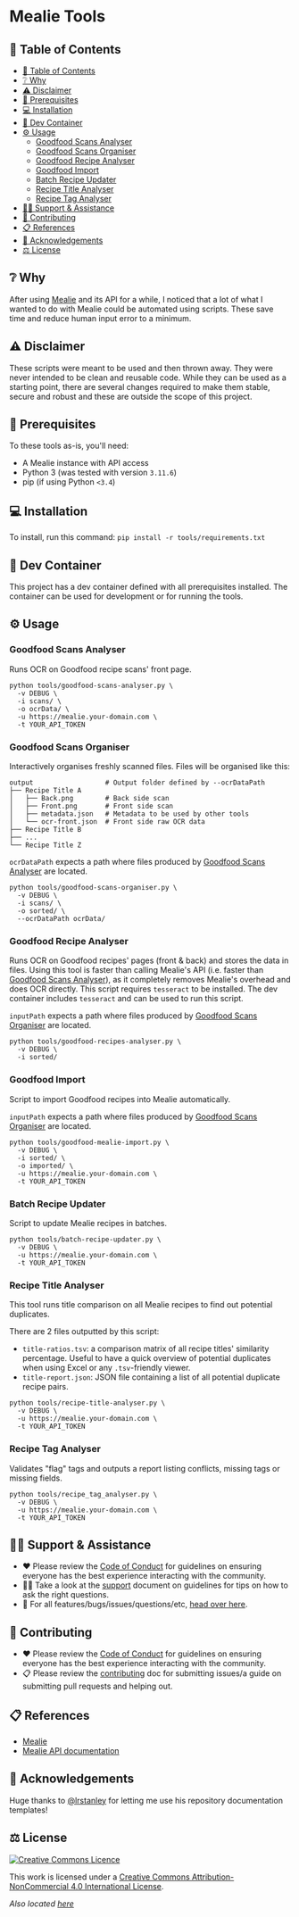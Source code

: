 # Mealie Tools

## 🔗 Table of Contents

* [🔗 Table of Contents](#%F0%9F%94%97-table-of-contents)
* [❔ Why](#%E2%9D%94-why)
* [⚠️ Disclaimer](#%E2%9A%A0%EF%B8%8F-disclaimer)
* [🧾 Prerequisites](#%F0%9F%A7%BE-prerequisites)
* [💻 Installation](#%F0%9F%92%BB-installation)
* [🐳 Dev Container](#%F0%9F%90%B3-dev-container)
* [⚙️ Usage](#%E2%9A%99%EF%B8%8F-usage)
  * [Goodfood Scans Analyser](#goodfood-scans-analyser)
  * [Goodfood Scans Organiser](#goodfood-scans-organiser)
  * [Goodfood Recipe Analyser](#goodfood-recipe-analyser)
  * [Goodfood Import](#goodfood-import)
  * [Batch Recipe Updater](#batch-recipe-updater)
  * [Recipe Title Analyser](#recipe-title-analyser)
  * [Recipe Tag Analyser](#recipe-tag-analyser)
* [🙋‍♂️ Support \& Assistance](#%F0%9F%99%8B%E2%80%8D%E2%99%82%EF%B8%8F-support--assistance)
* [🤝 Contributing](#%F0%9F%A4%9D-contributing)
* [📋 References](#%F0%9F%93%8B-references)
* [👋 Acknowledgements](#%F0%9F%91%8B-acknowledgements)
* [⚖️ License](#%E2%9A%96%EF%B8%8F-license)

## ❔ Why

After using [Mealie](https://github.com/mealie-recipes/mealie) and its API for a
while, I noticed that a lot of what I wanted to do with Mealie could be
automated using scripts. These save time and reduce human input error to a
minimum.

## ⚠️ Disclaimer

These scripts were meant to be used and then thrown away. They were never
intended to be clean and reusable code. While they can be used as a starting
point, there are several changes required to make them stable, secure and robust
and these are outside the scope of this project.

## 🧾 Prerequisites

To these tools as-is, you'll need:

* A Mealie instance with API access
* Python 3 (was tested with version `3.11.6`)
* pip (if using Python `<3.4`)

## 💻 Installation

To install, run this command: `pip install -r tools/requirements.txt`

## 🐳 Dev Container

This project has a dev container defined with all prerequisites installed. The
container can be used for development or for running the tools.

## ⚙️ Usage

### Goodfood Scans Analyser

Runs OCR on Goodfood recipe scans' front page.

``` shell
python tools/goodfood-scans-analyser.py \
  -v DEBUG \
  -i scans/ \
  -o ocrData/ \
  -u https://mealie.your-domain.com \
  -t YOUR_API_TOKEN
```

### Goodfood Scans Organiser

Interactively organises freshly scanned files. Files will be organised like this:

``` text
output                  # Output folder defined by --ocrDataPath
├── Recipe Title A
│   ├── Back.png        # Back side scan
│   ├── Front.png       # Front side scan
│   ├── metadata.json   # Metadata to be used by other tools
│   └── ocr-front.json  # Front side raw OCR data
├── Recipe Title B
├── ...
└── Recipe Title Z
```

`ocrDataPath` expects a path where files produced by [Goodfood Scans
Analyser](#goodfood-scans-analyser) are located.

``` shell
python tools/goodfood-scans-organiser.py \
  -v DEBUG \
  -i scans/ \
  -o sorted/ \
  --ocrDataPath ocrData/
```

### Goodfood Recipe Analyser

Runs OCR on Goodfood recipes' pages (front & back) and stores the data in files.
Using this tool is faster than calling Mealie's API (i.e. faster than [Goodfood
Scans Analyser](#goodfood-scans-analyser)), as it completely removes Mealie's
overhead and does OCR directly. This script requires `tesseract` to be
installed. The dev container includes `tesseract` and can be used to run this
script.

`inputPath` expects a path where files produced by [Goodfood Scans
Organiser](#goodfood-scans-organiser) are located.

``` shell
python tools/goodfood-recipes-analyser.py \
  -v DEBUG \
  -i sorted/
```

### Goodfood Import

Script to import Goodfood recipes into Mealie automatically.

`inputPath` expects a path where files produced by [Goodfood Scans
Organiser](#goodfood-scans-organiser) are located.

``` shell
python tools/goodfood-mealie-import.py \
  -v DEBUG \
  -i sorted/ \
  -o imported/ \
  -u https://mealie.your-domain.com \
  -t YOUR_API_TOKEN
```

### Batch Recipe Updater

Script to update Mealie recipes in batches.

``` shell
python tools/batch-recipe-updater.py \
  -v DEBUG \
  -u https://mealie.your-domain.com \
  -t YOUR_API_TOKEN
```

### Recipe Title Analyser

This tool runs title comparison on all Mealie recipes to find out potential
duplicates.

There are 2 files outputted by this script:
  * `title-ratios.tsv`: a comparison matrix of all recipe titles' similarity
    percentage. Useful to have a quick overview of potential duplicates when
    using Excel or any `.tsv`-friendly viewer.
  * `title-report.json`: JSON file containing a list of all potential duplicate
    recipe pairs.

``` shell
python tools/recipe-title-analyser.py \
  -v DEBUG \
  -u https://mealie.your-domain.com \
  -t YOUR_API_TOKEN
```

### Recipe Tag Analyser

Validates "flag" tags and outputs a report listing conflicts, missing tags or
missing fields.

``` shell
python tools/recipe_tag_analyser.py \
  -v DEBUG \
  -u https://mealie.your-domain.com \
  -t YOUR_API_TOKEN
```

## 🙋‍♂️ Support & Assistance

* ❤️ Please review the [Code of Conduct](.github/CODE_OF_CONDUCT.md) for
     guidelines on ensuring everyone has the best experience interacting with
     the community.
* 🙋‍♂️ Take a look at the [support](.github/SUPPORT.md) document
     on guidelines for tips on how to ask the right questions.
* 🐞 For all features/bugs/issues/questions/etc, [head over
  here](https://github.com/Bibz87/mealie-tools/issues/new/choose).

## 🤝 Contributing

* ❤️ Please review the [Code of Conduct](.github/CODE_OF_CONDUCT.md) for
     guidelines on ensuring everyone has the best experience interacting with
    the community.
* 📋 Please review the [contributing](.github/CONTRIBUTING.md) doc for
     submitting issues/a guide on submitting pull requests and helping out.

## 📋 References

* [Mealie](https://github.com/mealie-recipes/mealie)
* [Mealie API documentation](https://nightly.mealie.io/documentation/getting-started/api-usage/)

## 👋 Acknowledgements

Huge thanks to [@lrstanley](https://github.com/lrstanley) for letting me use his repository documentation
templates!

## ⚖️ License

[![Creative Commons
Licence](https://i.creativecommons.org/l/by-nc/4.0/88x31.png)](http://creativecommons.org/licenses/by-nc/4.0/)

This work is licensed under a [Creative Commons Attribution-NonCommercial 4.0
International License](http://creativecommons.org/licenses/by-nc/4.0/).

_Also located [here](LICENSE)_
